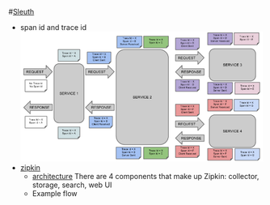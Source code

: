 #[Sleuth](https://github.com/spring-cloud/spring-cloud-sleuth#terminology)

- span id and trace id
	![alt tag](./pic/trace-id.png)
- [zipkin](https://github.com/openzipkin/zipkin)
	- [architecture](http://zipkin.io/pages/architecture.html)
		There are 4 components that make up Zipkin:  collector, storage, search, web UI
	- Example flow	
	
